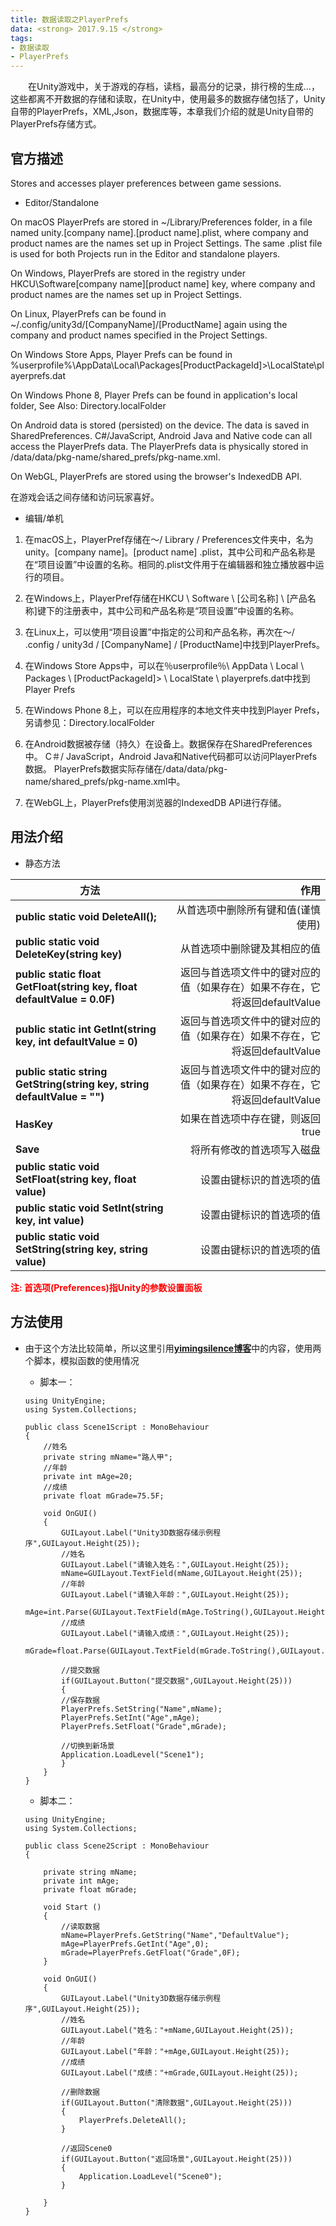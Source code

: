 ```yaml
---
title: 数据读取之PlayerPrefs
data: <strong> 2017.9.15 </strong>
tags: 
- 数据读取
- PlayerPrefs
---
```

<p style="text-indent:2em">在Unity游戏中，关于游戏的存档，读档，最高分的记录，排行榜的生成...，这些都离不开数据的存储和读取，在Unity中，使用最多的数据存储包括了，Unity自带的PlayerPrefs，XML,Json，数据库等，本章我们介绍的就是Unity自带的PlayerPrefs存储方式。</p>

<!-- more -->

## 官方描述

Stores and accesses player preferences between game sessions.

* Editor/Standalone 

On macOS PlayerPrefs are stored in ~/Library/Preferences folder, in a file named unity.[company name].[product name].plist, where company and product names are the names set up in Project Settings. The same .plist file is used for both Projects run in the Editor and standalone players.

On Windows, PlayerPrefs are stored in the registry under HKCU\Software\[company name]\[product name] key, where company and product names are the names set up in Project Settings.

On Linux, PlayerPrefs can be found in ~/.config/unity3d/[CompanyName]/[ProductName] again using the company and product names specified in the Project Settings.

On Windows Store Apps, Player Prefs can be found in %userprofile%\AppData\Local\Packages\[ProductPackageId]>\LocalState\playerprefs.dat

On Windows Phone 8, Player Prefs can be found in application's local folder, See Also: Directory.localFolder

On Android data is stored (persisted) on the device. The data is saved in SharedPreferences. C#/JavaScript, Android Java and Native code can all access the PlayerPrefs data. The PlayerPrefs data is physically stored in /data/data/pkg-name/shared_prefs/pkg-name.xml.

On WebGL, PlayerPrefs are stored using the browser's IndexedDB API.

在游戏会话之间存储和访问玩家喜好。

* 编辑/单机

1. 在macOS上，PlayerPref存储在〜/ Library / Preferences文件夹中，名为unity。[company name]。[product name] .plist，其中公司和产品名称是在“项目设置”中设置的名称。相同的.plist文件用于在编辑器和独立播放器中运行的项目。

2. 在Windows上，PlayerPref存储在HKCU \ Software \ [公司名称] \ [产品名称]键下的注册表中，其中公司和产品名称是“项目设置”中设置的名称。

3. 在Linux上，可以使用“项目设置”中指定的公司和产品名称，再次在〜/ .config / unity3d / [CompanyName] / [ProductName]中找到PlayerPrefs。

4. 在Windows Store Apps中，可以在％userprofile％\ AppData \ Local \ Packages \ [ProductPackageId]> \ LocalState \ playerprefs.dat中找到Player Prefs

5. 在Windows Phone 8上，可以在应用程序的本地文件夹中找到Player Prefs，另请参见：Directory.localFolder

6. 在Android数据被存储（持久）在设备上。数据保存在SharedPreferences中。 C＃/ JavaScript，Android Java和Native代码都可以访问PlayerPrefs数据。 PlayerPrefs数据实际存储在/data/data/pkg-name/shared_prefs/pkg-name.xml中。

7. 在WebGL上，PlayerPrefs使用浏览器的IndexedDB API进行存储。

## 用法介绍

* 静态方法

| 方法                                                                        | 作用                                                                  |
| ------------------                                                         | -------------------------------------:                                |
| **public static void DeleteAll();**                                        | 从首选项中删除所有键和值(谨慎使用)                                       |
| **public static void DeleteKey(string key)**                               | 从首选项中删除键及其相应的值                                             |
| **public static float GetFloat(string key, float defaultValue = 0.0F)**    | 返回与首选项文件中的键对应的值（如果存在）如果不存在，它将返回defaultValue  |
| **public static int GetInt(string key, int defaultValue = 0)**             | 返回与首选项文件中的键对应的值（如果存在）如果不存在，它将返回defaultValue  |
| **public static string GetString(string key, string defaultValue = "")**   | 返回与首选项文件中的键对应的值（如果存在）如果不存在，它将返回defaultValue  |
| **HasKey**                                                                 | 如果在首选项中存在键，则返回true                                         |
| **Save**                                                                   | 将所有修改的首选项写入磁盘                                               |
| **public static void SetFloat(string key, float value)**                   | 设置由键标识的首选项的值                                                 |
| **public static void SetInt(string key, int value)**                       | 设置由键标识的首选项的值                                                 |
| **public static void SetString(string key, string value)**                 | 设置由键标识的首选项的值                                                 |
<font color = red >**注: 首选项(Preferences)指Unity的参数设置面板** </font>

## 方法使用
* 由于这个方法比较简单，所以这里引用[**yimingsilence博客**](http://blog.csdn.net/yimingsilence/article/details/43452471)中的内容，使用两个脚本，模拟函数的使用情况

    * 脚本一：
    ```Csharp
    using UnityEngine;
    using System.Collections;

    public class Scene1Script : MonoBehaviour 
    {  
        //姓名
        private string mName="路人甲";
        //年龄
        private int mAge=20;
        //成绩
        private float mGrade=75.5F;

        void OnGUI()
        {
            GUILayout.Label("Unity3D数据存储示例程序",GUILayout.Height(25));
            //姓名
            GUILayout.Label("请输入姓名：",GUILayout.Height(25));
            mName=GUILayout.TextField(mName,GUILayout.Height(25));
            //年龄
            GUILayout.Label("请输入年龄：",GUILayout.Height(25));
            mAge=int.Parse(GUILayout.TextField(mAge.ToString(),GUILayout.Height(25)));
            //成绩
            GUILayout.Label("请输入成绩：",GUILayout.Height(25));
            mGrade=float.Parse(GUILayout.TextField(mGrade.ToString(),GUILayout.Height(25)));
            
            //提交数据
            if(GUILayout.Button("提交数据",GUILayout.Height(25)))
            {
            //保存数据
            PlayerPrefs.SetString("Name",mName);
            PlayerPrefs.SetInt("Age",mAge);
            PlayerPrefs.SetFloat("Grade",mGrade);
            
            //切换到新场景
            Application.LoadLevel("Scene1");
            }
        }
    }
    ```

    * 脚本二：
    ```Csharp
    using UnityEngine;
    using System.Collections;

    public class Scene2Script : MonoBehaviour 
    {

        private string mName;
        private int mAge;
        private float mGrade;
        
        void Start () 
        {
            //读取数据
            mName=PlayerPrefs.GetString("Name","DefaultValue");
            mAge=PlayerPrefs.GetInt("Age",0);
            mGrade=PlayerPrefs.GetFloat("Grade",0F);
        }
        
        void OnGUI()
        {
            GUILayout.Label("Unity3D数据存储示例程序",GUILayout.Height(25));
            //姓名
            GUILayout.Label("姓名："+mName,GUILayout.Height(25));
            //年龄
            GUILayout.Label("年龄："+mAge,GUILayout.Height(25));
            //成绩
            GUILayout.Label("成绩："+mGrade,GUILayout.Height(25));
            
            //删除数据
            if(GUILayout.Button("清除数据",GUILayout.Height(25)))
            {
                PlayerPrefs.DeleteAll();
            }
            
            //返回Scene0
            if(GUILayout.Button("返回场景",GUILayout.Height(25)))
            {
                Application.LoadLevel("Scene0");
            }
            
        }
    }
    ```